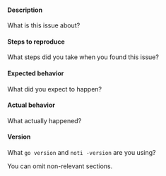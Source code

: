 #### Description
What is this issue about?

#### Steps to reproduce
What steps did you take when you found this issue?

#### Expected behavior
What did you expect to happen?

#### Actual behavior
What actually happened?

#### Version
What `go version` and `noti -version` are you using?

You can omit non-relevant sections.
